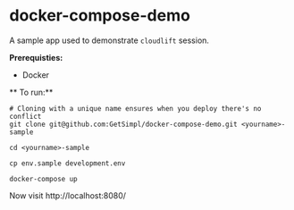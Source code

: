 # docker-compose-demo

A sample app used to demonstrate `cloudlift` session.

**Prerequisties:**

- Docker


** To run:**
```
# Cloning with a unique name ensures when you deploy there's no conflict
git clone git@github.com:GetSimpl/docker-compose-demo.git <yourname>-sample

cd <yourname>-sample

cp env.sample development.env

docker-compose up

```

Now visit http://localhost:8080/
